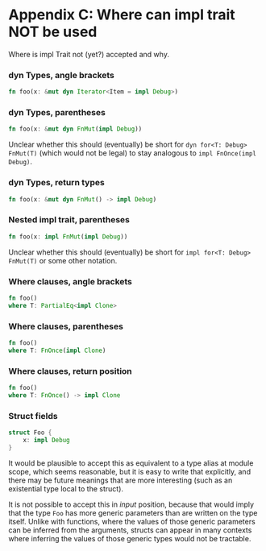 # Appendix C: Where can impl trait NOT be used

Where is impl Trait not (yet?) accepted and why.

### dyn Types, angle brackets

```rust
fn foo(x: &mut dyn Iterator<Item = impl Debug>)
```

### dyn Types, parentheses

```rust
fn foo(x: &mut dyn FnMut(impl Debug))
```

Unclear whether this should (eventually) be short for `dyn for<T: Debug> FnMut(T)` (which would not be legal) to stay analogous to `impl FnOnce(impl Debug)`.

### dyn Types, return types

```rust
fn foo(x: &mut dyn FnMut() -> impl Debug)
```

### Nested impl trait, parentheses

```rust
fn foo(x: impl FnMut(impl Debug))
```

Unclear whether this should (eventually) be short for `impl for<T: Debug> FnMut(T)` or some other notation.

### Where clauses, angle brackets

```rust
fn foo()
where T: PartialEq<impl Clone>
```

### Where clauses, parentheses

```rust
fn foo()
where T: FnOnce(impl Clone)
```

### Where clauses, return position

```rust
fn foo()
where T: FnOnce() -> impl Clone
```

### Struct fields

```rust
struct Foo {
    x: impl Debug
}
```

It would be plausible to accept this as equivalent to a type alias at module scope, which seems reasonable, but it is easy to write that explicitly, and there may be future meanings that are more interesting (such as an existential type local to the struct).

It is not possible to accept this in *input* position, because that would imply that the type `Foo` has more generic parameters than are written on the type itself. Unlike with functions, where the values of those generic parameters can be inferred from the arguments, structs can appear in many contexts where inferring the values of those generic types would not be tractable.


